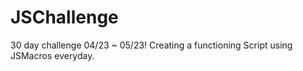 # JSChallenge
30 day challenge 04/23 ~ 05/23! Creating a functioning Script using JSMacros everyday.

